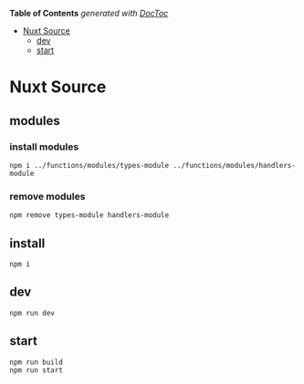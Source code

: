 <!-- START doctoc generated TOC please keep comment here to allow auto update -->
<!-- DON'T EDIT THIS SECTION, INSTEAD RE-RUN doctoc TO UPDATE -->
**Table of Contents**  *generated with [DocToc](https://github.com/thlorenz/doctoc)*

- [Nuxt Source](#nuxt-source)
  - [dev](#dev)
  - [start](#start)

<!-- END doctoc generated TOC please keep comment here to allow auto update -->

# Nuxt Source

## modules

### install modules

    npm i ../functions/modules/types-module ../functions/modules/handlers-module

### remove modules

    npm remove types-module handlers-module 

## install
    npm i

## dev
```shell script
npm run dev
```

## start
```shell script
npm run build
npm run start
```
